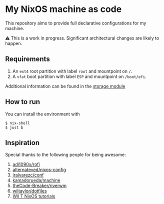 # My NixOS machine as code

This repository aims to provide
full declarative configurations
for my machine.

:warning: This is a work in progress.
Significant architectural changes are likely to happen.

## Requirements

1. An `ext4` root partition with label `root` and mountpoint on `/`.
1. A `vfat` boot partition with label `ESP` and mountpoint on `/boot/efi`.

Additional information can be found in the
[storage module](/modules/storage/default.nix)

## How to run

You can install the environment with

```
$ nix-shell
$ just b
```

## Inspiration

Special thanks to the following people
for being awesome:

1. [adi1090x/rofi](https://github.com/adi1090x/rofi)
1. [alternateved/nixos-config](https://github.com/alternateved/nixos-config)
1. [jralvarezc/conf](https://github.com/jralvarezc/conf/tree/master/hosts/profiles)
1. [kamadorueda/machine](https://github.com/kamadorueda/machine)
1. [theCode-Breaker/riverwm](https://github.com/theCode-Breaker/riverwm)
1. [wiltaylor/dotfiles](https://github.com/wiltaylor/dotfiles)
1. [Wil T NixOS tutorials](https://www.youtube.com/playlist?list=PL-saUBvIJzOkjAw_vOac75v-x6EzNzZq-)

